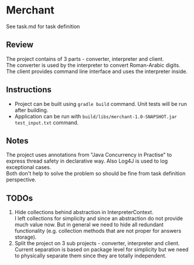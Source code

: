 # Merchant
See task.md for task definition
## Review
The project contains of 3 parts - converter, interpreter and client.<br/>
The converter is used by the interpreter to convert Roman-Arabic digits. The client provides command line interface and uses the interpreter inside.<br/>

## Instructions
- Project can be built using `gradle build` command. Unit tests will be run after building.<br/>
- Application can be run with `build/libs/merchant-1.0-SNAPSHOT.jar test_input.txt` command.<br/>

## Notes
The project uses annotations from "Java Concurrency in Practise" to express thread safety in declarative way. Also Log4J is used to log exceptional cases.<br/>
Both don't help to solve the problem so should be fine from task definition perspective.

## TODOs
1. Hide collections behind abstraction in InterpreterContext.<br/>
I left collections for simplicity and since an abstraction do not provide much value now. But in general we need to hide all redundant functionality (e.g. collection methods that are not proper for answers storage).
2. Split the project on 3 sub projects - converter, interpreter and client.<br/>
Current separation is based on package level for simplicity but we need to physically separate them since they are totally independent.<br/>